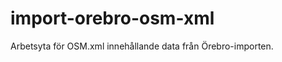 import-orebro-osm-xml
=====================

Arbetsyta för OSM.xml innehållande data från Örebro-importen.
